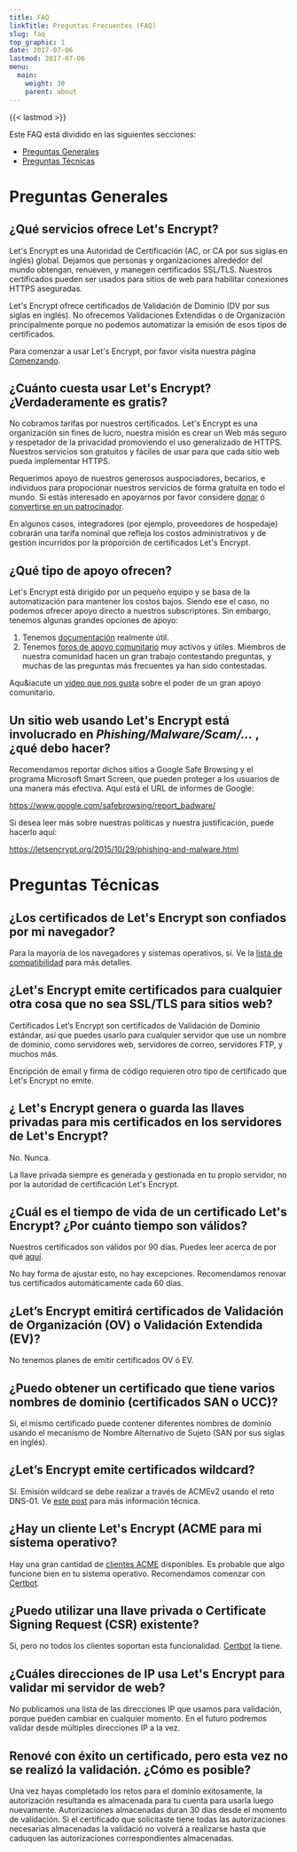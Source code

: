 ```yaml
---
title: FAQ
linkTitle: Preguntas Frecuentes (FAQ)
slug: faq
top_graphic: 1
date: 2017-07-06
lastmod: 2017-07-06
menu:
  main:
    weight: 30
    parent: about
---
```


{{< lastmod >}}

Este FAQ est&aacute; dividido en las siguientes secciones:

* [Preguntas Generales](#general)
* [Preguntas T&eacute;cnicas](#technical)

# <a name="general">Preguntas Generales</a>

## &iquest;Qu&eacute; servicios ofrece Let's Encrypt?

Let's Encrypt es una Autoridad de Certificaci&oacute;n (AC, or CA por sus siglas en ingl&eacute;s) global. Dejamos que personas y organizaciones alrededor del mundo obtengan, renueven, y manegen certificados SSL/TLS. Nuestros certificados pueden ser usados para sitios de web para habilitar conexiones HTTPS aseguradas.

Let's Encrypt ofrece certificados de Validaci&oacute;n de Dominio (DV por sus siglas en ingl&eacute;s). No ofrecemos Validaciones Extendidas o de Organizaci&oacute;n principalmente porque no podemos automatizar la emisi&oacute;n de esos tipos de certificados.

Para comenzar a usar Let's Encrypt, por favor visita nuestra p&aacute;gina [Comenzando](https://letsencrypt.org/es/getting-started/).

## &iquest;Cu&aacute;nto cuesta usar Let's Encrypt? &iquest;Verdaderamente es gratis?

No cobramos tarifas por nuestros certificados. Let's Encrypt es una organizaci&oacute;n sin fines de lucro, nuestra misi&oacute;n es crear un Web más seguro y respetador de la privacidad promoviendo el uso generalizado de HTTPS. Nuestros servicios son gratuitos y f&aacute;ciles de usar para que cada sitio web pueda implementar HTTPS.

Requerimos apoyo de nuestros generosos auspociadores, becarios, e individuos para propocionar nuestros servicios de forma gratuita en todo el mundo. Si est&aacute;s interesado en apoyarnos por favor considere [donar](es/donate/) &oacute; [convertirse en un patrocinador](/es/become-a-sponsor/).

En algunos casos, integradores (por ejemplo, proveedores de hospedaje) cobrar&aacute;n una tarifa nominal que refleja los costos administrativos y de gesti&oacute;n incurridos por la proporci&oacute;n de certificados Let's Encrypt.

## &iquest;Qu&eacute; tipo de apoyo ofrecen?

Let's Encrypt est&aacute; dirigido por un peque&ntilde;o equipo y se basa de la automatizaci&oacute;n para mantener los costos bajos. Siendo ese el caso, no podemos ofrecer apoyo directo a nuestros subscriptores. Sin embargo, tenemos algunas grandes opciones de apoyo: 

1. Tenemos [documentaci&oacute;n](/es/docs/) realmente &uacute;til.
2. Tenemos [foros de apoyo comunitario](https://community.letsencrypt.org/) muy activos y &uacute;tiles. Miembros de nuestra comunidad hacen un gran trabajo contestando preguntas, y muchas de las preguntas m&aacute;s frecuentes ya han sido contestadas.

Aqu&iacute un [video que nos gusta](https://www.youtube.com/watch?v=Xe1TZaElTAs) sobre el poder de un gran apoyo comunitario.

## Un sitio web usando Let's Encrypt est&aacute; involucrado en *Phishing/Malware/Scam/...* , &iquest;qu&eacute; debo hacer?

Recomendamos reportar dichos sitios a Google Safe Browsing y el programa Microsoft Smart Screen, que pueden proteger a los usuarios de una manera m&aacute;s efectiva. Aqu&iacute; est&aacute; el URL de informes de Google:

https://www.google.com/safebrowsing/report_badware/

Si desea leer m&aacute;s sobre nuestras pol&iacute;ticas y nuestra justificaci&oacute;n, puede hacerlo aqu&iacute;:

https://letsencrypt.org/2015/10/29/phishing-and-malware.html

# <a name="technical">Preguntas T&eacute;cnicas</a>

## &iquest;Los certificados de Let's Encrypt son confiados por mi navegador?

Para la mayor&iacute;a de los navegadores y sistemas operativos, s&iacute;. Ve la [lista de compatibilidad](/docs/certificate-compatibility/) para m&aacute;s detalles.

## &iquest;Let's Encrypt emite certificados para cualquier otra cosa que no sea SSL/TLS para sitios web?

Certificados Let’s Encrypt son certificados de Validaci&oacute;n de Dominio est&aacute;ndar, as&iacute; que puedes usarlo para cualquier servidor que use un nombre de dominio, como servidores web, servidores de correo, servidores FTP, y muchos m&aacute;s.

Encripci&oacute;n de email y firma de c&oacute;digo requieren otro tipo de certificado que Let's Encrypt no emite.

## &iquest; Let's Encrypt genera o guarda las llaves privadas para mis certificados en los servidores de Let's Encrypt?

No. Nunca.

La llave privada siempre es generada y gestionada en tu propio servidor, no por la autoridad de certificaci&oacute;n Let's Encrypt.

## &iquest;Cu&aacute;l es el tiempo de vida de un certificado Let's Encrypt? &iquest;Por cu&aacute;nto tiempo son v&aacute;lidos?

Nuestros certificados son v&aacute;lidos por 90 d&iacute;as. Puedes leer acerca de por qu&eacute; [aqu&iacute;](https://letsencrypt.org/2015/11/09/why-90-days.html).

No hay forma de ajustar esto, no hay excepciones. Recomendamos renovar tus certificados autom&aacute;ticamente cada 60 d&iacute;as.

## &iquest;Let’s Encrypt emitir&aacute; certificados de Validaci&oacute;n de Organizaci&oacute;n (OV) o Validaci&oacute;n Extendida (EV)?

No tenemos planes de emitir certificados OV &oacute; EV.

## &iquest;Puedo obtener un certificado que tiene varios nombres de dominio (certificados SAN o UCC)?

S&iacute;, el mismo certificado puede contener diferentes nombres de dominio usando el mecanismo de Nombre Alternativo de Sujeto (SAN por sus siglas en ingl&eacute;s).

## &iquest;Let’s Encrypt emite certificados wildcard?

S&iacute;. Emisi&oacute;n wildcard se debe realizar a trav&eacute;s de ACMEv2 usando el reto DNS-01. Ve [este post](https://community.letsencrypt.org/t/acme-v2-production-environment-wildcards/55578) para m&aacute;s informaci&oacute;n t&eacute;cnica.

## &iquest;Hay un cliente Let's Encrypt (ACME para mi sistema operativo?

Hay una gran cantidad de [clientes ACME](/docs/client-options/) disponibles. Es probable que algo funcione bien en tu sistema operativo. Recomendamos comenzar con [Certbot](https://certbot.eff.org/).

## &iquest;Puedo utilizar una llave privada o Certificate Signing Request (CSR) existente?

S&iacute;, pero no todos los clientes soportan esta funcionalidad. [Certbot](https://certbot.eff.org/) la tiene.

## &iquest;Cu&aacute;les direcciones de IP usa Let's Encrypt para validar mi servidor de web?

No publicamos una lista de las direcciones IP que usamos para validaci&oacute;n, porque pueden cambiar en cualquier momento. En el futuro podremos validar desde m&uacute;ltiples direcciones IP a la vez.

## Renov&eacute; con &eacute;xito un certificado, pero esta vez no se realiz&oacute; la validaci&oacute;n. &iquest;C&oacute;mo es posible?

Una vez hayas completado los retos para el dominio exitosamente, la autorizaci&oacute;n resultanda es almacenada para tu cuenta para usarla luego nuevamente. Autorizaciones almacenadas duran 30 dias desde el momento de validaci&oacute;n.
Si el certificado que solicitaste tiene todas las autorizaciones necesarias almacenadas la validaci&oacute; no volver&aacute; a realizarse hasta que caduquen las autorizaciones correspondientes almacenadas.
